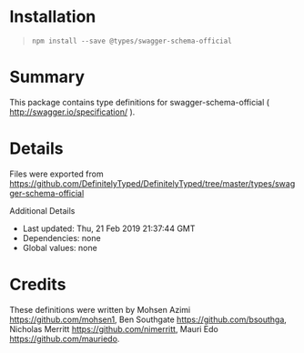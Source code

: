 # Installation
> `npm install --save @types/swagger-schema-official`

# Summary
This package contains type definitions for swagger-schema-official ( http://swagger.io/specification/ ).

# Details
Files were exported from https://github.com/DefinitelyTyped/DefinitelyTyped/tree/master/types/swagger-schema-official

Additional Details
 * Last updated: Thu, 21 Feb 2019 21:37:44 GMT
 * Dependencies: none
 * Global values: none

# Credits
These definitions were written by Mohsen Azimi <https://github.com/mohsen1>, Ben Southgate <https://github.com/bsouthga>, Nicholas Merritt <https://github.com/nimerritt>, Mauri Edo <https://github.com/mauriedo>.
